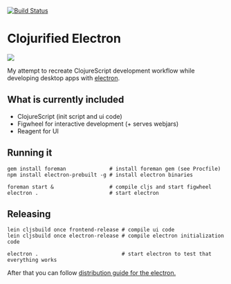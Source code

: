 [![Build Status](https://travis-ci.org/Gonzih/cljs-electron.svg?branch=master)](https://travis-ci.org/Gonzih/cljs-electron)

# Clojurified Electron

![](https://raw.githubusercontent.com/Gonzih/cljs-electron/master/demo.gif)

My attempt to recreate ClojureScript development workflow while developing desktop apps with [electron](http://electron.atom.io/).

## What is currently included

* ClojureScript (init script and ui code)
* Figwheel for interactive development (+ serves webjars)
* Reagent for UI

## Running it

```shell
gem install foreman              # install foreman gem (see Procfile)
npm install electron-prebuilt -g # install electron binaries

foreman start &                  # compile cljs and start figwheel
electron .                       # start electron
```

## Releasing

```shell
lein cljsbuild once frontend-release # compile ui code
lein cljsbuild once electron-release # compile electron initialization code

electron .                           # start electron to test that everything works
```

After that you can follow [distribution guide for the electron.](https://github.com/atom/electron/blob/master/docs/tutorial/application-distribution.md)
